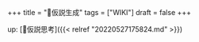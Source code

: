 +++
title = "📝仮説生成"
tags = ["WIKI"]
draft = false
+++

up: [📝仮説思考]({{< relref "20220527175824.md" >}})
